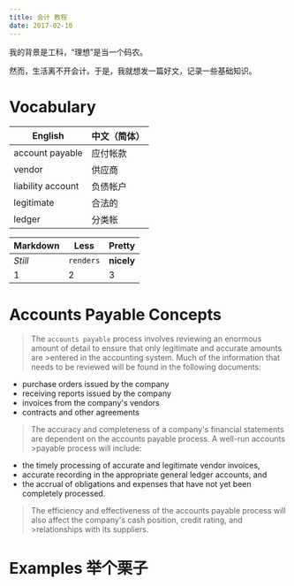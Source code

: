 ```yaml
---
title: 会计 教程
date: 2017-02-10
---
```


我的背景是工科，“理想”是当一个码农。

然而，生活离不开会计。于是，我就想发一篇好文，记录一些基础知识。

# Vocabulary

| English | 中文（简体）   
| --- | ---
| account payable    | 应付帐款      
| vendor             | 供应商        
| liability account  | 负债帐户      
| legitimate         | 合法的        
| ledger             | 分类帐        


Markdown | Less | Pretty
--- | --- | ---
*Still* | `renders` | **nicely**
1 | 2 | 3


# Accounts Payable Concepts
>The `accounts payable` process involves reviewing an enormous amount of detail to ensure that only legitimate  and accurate amounts are >entered in the accounting system. Much of the information that needs to be reviewed will be found in the following documents:
*	purchase orders issued by the company
*	receiving reports issued by the company
*	invoices from the company's vendors
*	contracts and other agreements

>The accuracy and completeness of a company's financial statements are dependent on the accounts payable process. A well-run accounts >payable process will include:
*	the timely processing of accurate and legitimate vendor invoices,
*	accurate recording in the appropriate general ledger  accounts, and
*	the accrual of obligations and expenses that have not yet been completely processed.

>The efficiency and effectiveness of the accounts payable process will also affect the company's cash position, credit rating, and >relationships with its suppliers.

# Examples 举个栗子
